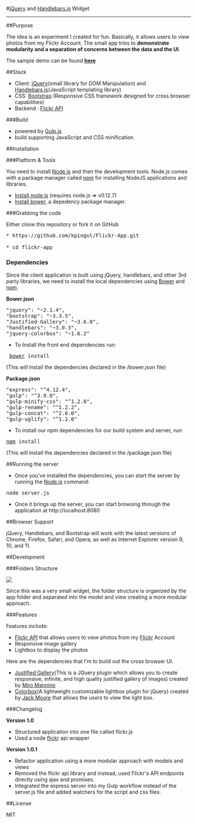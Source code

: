 #<a href="http://www.jquery.com">jQuery</a> and <a href="http://handlebarsjs.com/">Handlebars.js</a> Widget</b>


***

##Purpose

The idea is an experiment I created for fun. Basically, it allows users to view photos from my Flickr Account. The small app tries to <b>demonstrate modularity and a separation of concerns between the data and the UI</b>.

The sample demo can be found <a href="http://kirckpingul.com/Flickr-App"><b>here</b></a>

##Stack

* Client: <a href="http://www.jquery.com">jQuery</a>(small library for DOM Manipulation) and  <a href="http://handlebarsjs.com/">Handlebars.js</a>(JavaScript templating library)
* CSS: <a href="http://foundation.zurb.com/">Bootstrap</a> (Responsive CSS framework designed for cross browser capabilities)
* Backend : <a href="https://www.flickr.com/services/api/">Flickr API</a>

###Build

* powered by [Gulp.js](http://www.gulpjs.com/)
* build supporting JavaScript and CSS  minification.

##Installation

###Platform & Tools

You need to install [Node.js](http://nodejs.org/) and then the development tools. Node.js comes with a package manager called [npm](http://npmjs.org) for installing NodeJS applications and libraries.
* [Install node.js](http://nodejs.org/download/) (requires node.js => v0.12.7)
* [Install bower](http://bower.io/), a depedency package manager.

###Grabbing the code

Either clone this repository or fork it on GitHub

<pre>
* https://github.com/kpingul/Flickr-App.git

* cd flickr-app
</pre>

### Dependencies

Since the client application is built using jQuery, handlebars, and other 3rd party libraries, we need to install the local dependencies using [Bower](http://bower.io/) and [npm](http://npmjs.org).

<b>Bower.json</b>
<pre>
"jquery": "~2.1.4",
"bootstrap": "~3.3.5",
"Justified-Gallery": "~3.6.0",
"handlebars": "~3.0.3",
"jquery-colorbox": "~1.6.2"
</pre>

* To Install the front end dependencies run:
<pre> <a href="http://bower.io">bower</a> install</pre>

(This will install the dependencies declared in the /bower.json file)

<b>Package.json</b>
<pre>
"express": "^4.12.4",
"gulp": "^3.9.0",
"gulp-minify-css": "^1.2.0",
"gulp-rename": "^1.2.2",
"gulp-concat": "^2.6.0",
"gulp-uglify": "^1.2.0"
</pre>

* To install our npm dependencies for our build system and server, run: 
<pre><a href="https://www.npmjs.com">npm</a> install </pre>

(This will install the dependencies declared in the /package.json file)

##Running the server

* Once you've installed the dependencies, you can start the server by running the [Node.js](http://nodejs.org/) command:

<pre>node server.js</pre>

* Once it brings up the server, you can start browsing through the application at http://localhost:8080
 
 
##Browser Support
 
jQuery, Handlebars, and Bootstrap will work with the latest versions of Chrome, Firefox, Safari, and Opera, as well as Internet Explorer version 9, 10, and 11.

##Development

###Folders Structure

<img src="http://i84.photobucket.com/albums/k34/kdiggz415/flickrAppFolderStructure_2.png"/>

Since this was a very small widget, the folder structure is organized by the app folder and separated into the model and view creating a more modular approach. 


###Features

Features include:

<ul>
<li><a href="https://www.flickr.com/services/api/">Flickr API</a> that allows users to view photos from my <a href="https://www.flickr.com/">Flickr</a> Account</li>
  <li>Responsive image gallery</li>
  <li>Lightbox to display the photos</li>
</ul>

Here are the dependencies that I'm to build out the cross browser UI.

<ul>
  <li><a href="http://miromannino.github.io/Justified-Gallery/getting-started/">Justified Gallery</a>(This is a JQuery plugin which allows you to create responsive, infinite, and high quality justified gallery of images) created by <a href="https://github.com/miromannino">Miro Mannino</a></li>
  <li><a href="http://www.jacklmoore.com/colorbox/">Colorbox</a>(A lightweight customizable lightbox plugin for jQuery) created by <a href="https://github.com/jackmoore">Jack Moore</a> that allows the users to view the light box.</li>
</ul>

###Changelog

<b>Version 1.0</b>

<ul>
  <li>Structured application into one file called flickr.js</li>
  <li>Used a node <a href="https://github.com/Pomax/node-flickrapi">flickr</a> api wrapper</li>
</ul>

<b>Version 1.0.1</b>

<ul>
  <li>Refactor application using a more modular approach with models and views</li>
  <li>Removed the flickr api library and instead, used Flickr's API endpoints directly using ajax and promises.</li>
  <li>Integrated the express server into my Gulp workflow instead of the server.js file and added watchers for the script and css files.</li>
</ul>


##License

MIT





